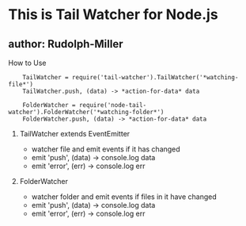 This is Tail Watcher for Node.js
===

author: Rudolph-Miller
---

How to Use
```
	TailWatcher = require('tail-watcher').TailWatcher('*watching-file*')
	TailWatcher.push, (data) -> *action-for-data* data

	FolderWatcher = require('node-tail-watcher').FolderWatcher('*watching-folder*')
	FolderWatcher.push, (data) -> *action-for-data* data
```

1. TailWatcher extends EventEmitter
	* watcher file and emit events if it has changed 
	* emit 'push', (data) -> console.log data
	* emit 'error', (err) -> console.log err

2. FolderWatcher
	* watcher folder and emit events if files in it have changed 
	* emit 'push', (data) -> console.log data
	* emit 'error', (err) -> console.log err
